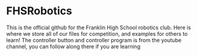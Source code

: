 # FHSRobotics



This is the official github for the Franklin High School robotics club. Here is where we store all of our files for competition, and examples for others to learn! The controller button and controller program is from the youtube channel, you can follow along there if you are learning
